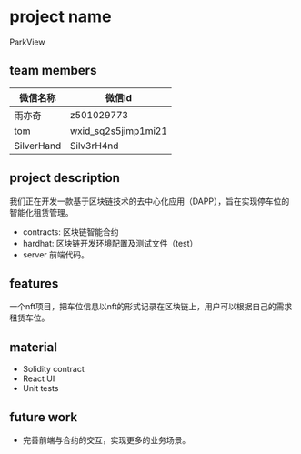 # project name
ParkView

## team members
| 微信名称 | 微信id |
| --- | --- |
| 雨亦奇 | z501029773 |
| tom | wxid_sq2s5jimp1mi21 |
| SilverHand | Silv3rH4nd |


## project description

我们正在开发一款基于区块链技术的去中心化应用（DAPP），旨在实现停车位的智能化租赁管理。
- contracts: 区块链智能合约
- hardhat: 区块链开发环境配置及测试文件（test）
- server 前端代码。

## features

一个nft项目，把车位信息以nft的形式记录在区块链上，用户可以根据自己的需求租赁车位。

## material
- Solidity contract
- React UI
- Unit tests

## future work

- 完善前端与合约的交互，实现更多的业务场景。